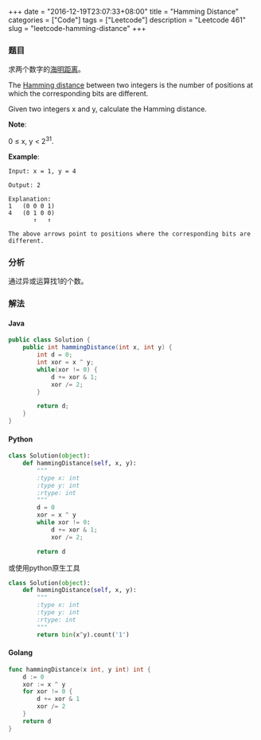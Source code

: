 +++
date = "2016-12-19T23:07:33+08:00"
title = "Hamming Distance"
categories = ["Code"]
tags = ["Leetcode"]
description = "Leetcode 461"
slug = "leetcode-hamming-distance"
+++

### 题目

求两个数字的[海明距离](https://en.wikipedia.org/wiki/Hamming_distance)。

The [Hamming distance](https://en.wikipedia.org/wiki/Hamming_distance) between two integers is the number of positions at which the corresponding bits are different.

Given two integers x and y, calculate the Hamming distance.

__Note__:

0 ≤ x, y < $2^{31}$.

__Example__:

```console
Input: x = 1, y = 4

Output: 2

Explanation:
1   (0 0 0 1)
4   (0 1 0 0)
       ↑   ↑

The above arrows point to positions where the corresponding bits are different.
```

### 分析

通过异或运算找1的个数。

### 解法

#### Java

```java
public class Solution {
    public int hammingDistance(int x, int y) {
        int d = 0;
        int xor = x ^ y;
        while(xor != 0) {
            d += xor & 1;
            xor /= 2;
        }

        return d;
    }
}
```

#### Python

```python
class Solution(object):
    def hammingDistance(self, x, y):
        """
        :type x: int
        :type y: int
        :rtype: int
        """
        d = 0
        xor = x ^ y
        while xor != 0:
            d += xor & 1;
            xor /= 2;

        return d
```

或使用python原生工具

```python
class Solution(object):
    def hammingDistance(self, x, y):
        """
        :type x: int
        :type y: int
        :rtype: int
        """
        return bin(x^y).count('1')
```

#### Golang

```go
func hammingDistance(x int, y int) int {
    d := 0
    xor := x ^ y
    for xor != 0 {
        d += xor & 1
        xor /= 2
    }
    return d
}
```